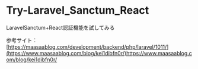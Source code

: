 # Try-Laravel_Sanctum_React
LaravelSanctum+React認証機能を試してみる

参考サイト：
[https://maasaablog.com/development/backend/php/laravel/1011/](https://www.maasaablog.com/blog/kei1dibfn0r/)https://www.maasaablog.com/blog/kei1dibfn0r/
